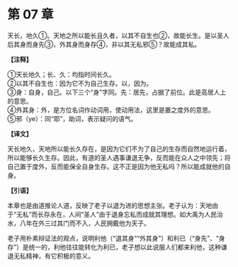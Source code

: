 # 第 07 章

天长，地久①。天地之所以能长且久者，以其不自生也②，故能长生。是以圣人后其身而身先③，外其身而身存④，非以其无私邪⑤？故能成其私。

**【注释】**

①天长地久；长、久：均指时间长久。    
②以其不自生也：因为它不为自己生存。以，因为。    
③身：自身，自己。以下三个“身”字同。先：居先，占据了前位。此是高居人上的意思。    
④外其身：外，是方位名词作动词用，使动用法，这里是置之度外的意思。    
⑤邪（ye）：同“耶”，助词，表示疑问的语气。

**【译文】**

天长地久，天地所以能长久存在，是因为它们不为了自己的生存而自然地运行着，所以能够长久生存。因此，有道的圣人遇事谦退无争，反而能在众人之中领先；将自己置于度外，反而能保全自身生存。这不正是因为他无私吗？所以能成就他的自身。

**【引语】**

本章也是由道推论人道，反映了老子以退为进的思想主张。老子认为：天地由于“无私”而长存永在，人间“圣人”由于退身忘私而成就其理想。如大禹为人民治水，八年在外三过其门而不入，人民拥戴他为天子。

老子用朴素辩证法的观点，说明利他（“退其身”“外其身”）和利已（“身先”、“身存”）是统一的，利他往往能转化为利已，老子想以此说服人们都来利他，这种谦退无私精神，有它积极的意义。
